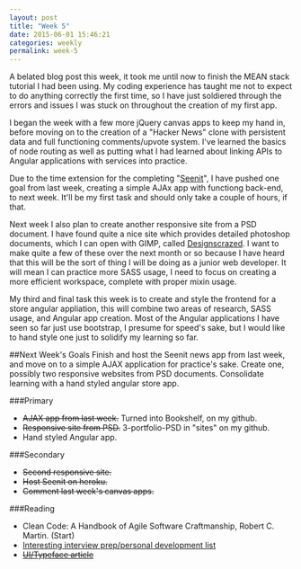 ```yaml
---
layout: post
title: "Week 5"
date: 2015-06-01 15:46:21
categories: weekly
permalink: week-5
---
```


A belated blog post this week, it took me until now to finish the MEAN stack tutorial I had been using.  My coding experience has taught me not to expect to do anything correctly the first time, so I have just soldiered through the errors and issues I was stuck on throughout the creation of my first app.

I began the week with a few more jQuery canvas apps to keep my hand in, before moving on to the creation of a "Hacker News" clone with persistent data and full functioning comments/upvote system.  I've learned the basics of node routing as well as putting what I had learned about linking APIs to Angular applications with services into practice.

Due to the time extension for the completing "[Seenit][1]", I have pushed one goal from last week, creating a simple AJAx app with functiong back-end, to next week. It'll be my first task and should only take a couple of hours, if that.

Next week I also plan to create another responsive site from a PSD document.  I have found quite a nice site which provides detailed photoshop documents, which I can open with GIMP, called [Designscrazed][2].   I want to make quite a few of these over the next month or so because I have heard that this will be the sort of thing I will be doing as a junior web developer.  It will mean I can practice more SASS usage, I need to focus on creating a more efficient workspace, complete with proper mixin usage.

My third and final task this week is to create and style the frontend for a store angular appliation, this will combine two areas of research, SASS usage, and Angular app creation.  Most of the Angular applications I have seen so far just use bootstrap, I presume for speed's sake, but I would like to hand style one just to solidify my learning so far.

##Next Week's Goals
Finish and host the Seenit news app from last week, and move on to a simple AJAX application for practice's sake.  Create one, possibly two responsive websites from PSD documents.  Consolidate learning with a hand styled angular store app.

###Primary
- <s>AJAX app from last week.</s> Turned into Bookshelf, on my github.
- <s>Responsive site from PSD.</s> 3-portfolio-PSD in "sites" on my github.
- Hand styled Angular app.

###Secondary
- <s>Second responsive site.</s>
- <s>Host Seenit on heroku.</s> 
- <s>Comment last week's canvas apps.</s>

###Reading
- Clean Code: A Handbook of Agile Software Craftmanship, Robert C. Martin. (Start)
- [Interesting interview prep/personal development list][3]
- <s>[UI/Typeface article][4]</s>

[1]: https://github.com/SS-Hake/Seenit
[2]: http://designscrazed.org/free-photoshop-psd-website-templates/
[3]: https://github.com/andreis/interview
[4]: http://thomasbyttebier.be/blog/the-best-ui-typeface-goes-unnoticed